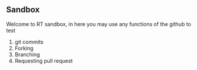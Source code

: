 ## Sandbox



Welcome to RT sandbox, in here you may use any functions of the github to test  
1. git commits  
2. Forking  
3. Branching  
4. Requesting pull request  
